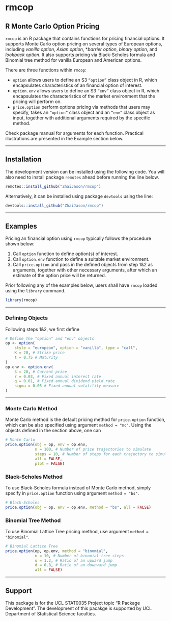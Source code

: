 # rmcop

## R Monte Carlo Option Pricing

`rmcop` is an R package that contains functions for pricing financial options. It supports Monte Carlo option pricing on several types of European options, including *vanilla option*, *Asian option*, **barrier option*, *binary option*, and *lookback option*. It also supports pricing via Black-Scholes formula and Binomial tree method for vanilla European and American options.

There are three functions within `rmcop`:

- `option` allows users to define an S3 `“option”` class object in R, which encapsulates characteristics of an financial option of interest.
- `option.env` allows users to define an S3 `“env”` class object in R, which encapsulates the characteristics of the market environment that the pricing will perform on.
- `price.option` perform options pricing via methods that users may specify, takes an `“option”` class object and an `“env”` class object as input, together with additional arguments required by the specific method.

Check package manual for arguments for each function. Practical illustrations are presented in the Example section below.

---

## Installation

The development version can be installed using the following code. You will also need to install package `remotes` ahead before running the line below.

```r
remotes::install_github("ZhaiJason/rmcop")
```

Alternatively, it can be installed using package `devtools` using the line:

```r
devtools::install_github("ZhaiJason/rmcop")
```

---

## Examples

Pricing an financial option using `rmcop` typically follows the procedure shown below:

1. Call `option` function to define option(s) of interest.
2. Call `option.env` function to define a suitable market environment.
3. Call `price.option` and pass in the defined objects from step 1&2 as arguments, together with other necessary arguments, after which an estimate of the option price will be returned.

Prior following any of the examples below, users shall have `rmcop` loaded using the `library` command.

```r
library(rmcop)
```

---

### Defining Objects

Following steps 1&2, we first define

```r
# Define the "option" and "env" objects
op <- option(
    style = "european", option = "vanilla", type = "call",
    K = 20, # Strike price
    t = 0.75 # Maturity
)
op.env <- option.env(
    S = 20, # Current price
    r = 0.03, # Fixed annual interest rate
    q = 0.01, # Fixed annual dividend yield rate
    sigma = 0.05 # Fixed annual volatility measure
)
```

---

### Monte Carlo Method

Monte Carlo method is the default pricing method for `price.option` function, which can be also specified using argument `method = "mc"`. Using the objects defined in the section above, one can 

```r
# Monte Carlo
price.option(obj = op, env = op.env,
             n = 100, # Number of price trajectories to simulate
             steps = 10, # Number of steps for each trajectory to simulate, for path-independent options it's reasonable to set to 1
             all = FALSE,
             plot = FALSE)
```

### Black-Scholes Method

To use Black-Scholes formula instead of Monte Carlo method, simply specify in `price.option` function using argument `method = "bs"`.

```r
# Black-Scholes
price.option(obj = op, env = op.env, method = "bs", all = FALSE)
```

### Binomial Tree Method

To use Binomial Lattice Tree pricing method, use argument `method = "binomial"`.

```r
# Binomial Lattice Tree
price.option(op, op.env, method = "binomial",
             n = 10, # Number of binomial-tree steps
             u = 1.2, # Ratio of an upward jump
             d = 0.8, # Ratio of an downward jump
             all = FALSE)
```

---

## Support

This package is for the UCL STAT0035 Project topic “R Package Development”. The development of this pacakge is supported by UCL Department of Statistical Science faculties.
